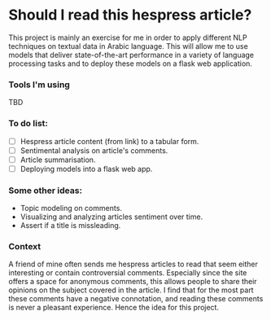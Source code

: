 # Should I read this hespress article?
This project is mainly an exercise for me in order to apply different NLP techniques on textual data in Arabic language. This will allow me to use models that deliver state-of-the-art performance in a variety of language processing tasks and to deploy these models on a flask web application.

### Tools I'm using
TBD

### To do list:
- [ ] Hespress article content (from link) to a tabular form.
- [ ] Sentimental analysis on article's comments.
- [ ] Article summarisation.
- [ ] Deploying models into a flask web app.

### Some other ideas:
- Topic modeling on comments.
- Visualizing and analyzing articles sentiment over time.
- Assert if a title is missleading.


### Context
A friend of mine often sends me hespress articles to read that seem either interesting or contain controversial comments. Especially since the site offers a space for anonymous comments, this allows people to share their opinions on the subject covered in the article. I find that for the most part these comments have a negative connotation, and reading these comments is never a pleasant experience. Hence the idea for this project.
